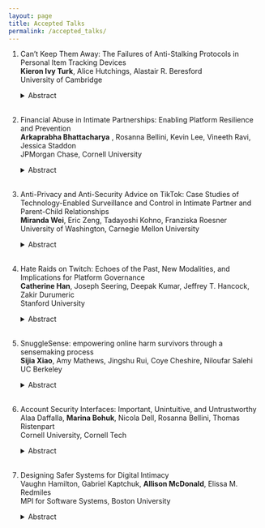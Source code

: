 ```yaml
---
layout: page
title: Accepted Talks 
permalink: /accepted_talks/
---
```


1. Can’t Keep Them Away: The Failures of Anti-Stalking Protocols in Personal Item Tracking Devices\
   **Kieron Ivy Turk**, Alice Hutchings, Alastair R. Beresford\
   University of Cambridge
   <details><summary>Abstract</summary>

   Personal item tracking devices are popular for locating lost items such as
keys, wallets, and suitcases. These devices are now being abused by stalkers
and domestic abusers to track their victims' locations over time, and some
device manufacturers created `anti-stalking features' in response. We analyse
the effectiveness of the anti-stalking features with five brands of tracking
devices through a gamified naturalistic quasi-experiment in collaboration with
the Assassins' Guild student society. Despite participants knowing they might
be tracked, and being incentivised to detect and remove the tracker, the
anti-stalking features were rarely used. We then explore common
implementations of these anti-stalking features and analyse their limitations
directly. We identify several failures of each of the features that prevent
them from performing their intended purpose even if they were in use. These
failures combined imply a need to greatly improve the presence of
anti-stalking features to prevent trackers from being abused.
   </details><br>
    
2. Financial Abuse in Intimate Partnerships: Enabling Platform Resilience and Prevention\
    **Arkaprabha Bhattacharya** , Rosanna Bellini, Kevin Lee, Vineeth Ravi, Jessica Staddon\
    JPMorgan Chase, Cornell University
    <details><summary>Abstract</summary>
    Research has highlighted the malicious role that digital technologies can play in exacerbating existing forms of harm such as non-consensual surveillance, doxxing, and harassment in intimate partner violence (IPV) contexts. Although the growth of online and mobile consumer banking has improved convenience, protection against financial harms such as fraud and abuse remains challenging. The computer security community has been developing new techniques to detect and mitigate harms, yet further understanding of intimate partner financial abuse (IPFA) — an area with unique security challenges — is required. In this work we explore the challenges of automating support for identifying IPFA in complaints received by many financial institutions, and demonstrate that complaints are rich sources of threat intelligence for understanding financial abuse. Our contributions include a concrete definition and a corpus of examples of possible IPFA, and the identification of financial products and risk factors associated with IPFA.
    </details><br>

3. Anti-Privacy and Anti-Security Advice on TikTok: Case Studies of Technology-Enabled Surveillance and Control in Intimate Partner and Parent-Child Relationships\
   **Miranda Wei**, Eric Zeng, Tadayoshi Kohno, Franziska Roesner\
   University of Washington, Carnegie Mellon University
   <details><summary>Abstract</summary>
    Modern technologies including smartphones, AirTags, and tracking apps enable surveillance and control in interpersonal relationships. In this work, we study videos posted on TikTok that give advice for how to surveil or control others through technology, focusing on two interpersonal contexts: intimate partner relationships and parent-child relationships. We collected 98 videos across both contexts and investigate (a) what types of surveillance or control techniques the videos describe, (b) what assets are being targeted, (c) the reasons that TikTok creators give for using these techniques, and (d) defensive techniques discussed. Additionally, we make observations about how social factors – including social acceptability, gender, and TikTok culture – are critical context for the existence of this anti-privacy and anti-security advice. We discuss the use of TikTok as a rich source of qualitative data for future studies and make recommendations for technology designers around interpersonal surveillance and control.
   </details><br>

4. Hate Raids on Twitch: Echoes of the Past, New Modalities, and Implications for Platform Governance\
   **Catherine Han**, Joseph Seering, Deepak Kumar, Jeffrey T. Hancock, Zakir Durumeric\
   Stanford University
   <details><summary>Abstract</summary>

   In summer 2021, users on Twitch were targeted by “hate raids,” a form of attack that overwhelms streamers' chatrooms with hateful messages, often using bots and automation. Using a mixed-methods approach, we combine a quantitative measurement of attacks across the platform with interviews of streamers and third-party bot developers. We present evidence that some hate raids were highly-targeted, hate-driven attacks, but we also observe another mode similar to networked harassment and subcultural trolling. We show that streamers who self-identify as LGBTQ+ and/or Black were disproportionately targeted and that hate raid messages were most commonly rooted in anti-Black racism and antisemitism. We also document how these attacks elicited rapid community responses in bolstering reactive moderation and developing proactive mitigations for future attacks. We conclude by discussing how platforms can better prepare for attacks and protect at-risk communities while considering the division of labor between community moderators, tool-builders, and platforms.
   </details><br>

5. SnuggleSense: empowering online harm survivors through a sensemaking process\
   **Sijia Xiao**, Amy Mathews, Jingshu Rui, Coye Cheshire, Niloufar Salehi\
   UC Berkeley
   <details><summary>Abstract</summary>

   Interpersonal harm is a prevalent problem on social media platforms. Survivors are often left out of the traditional content moderation process and face uncertainty and risk of secondary harm when seeking outside help. Our research aims to empower survivors in a critical and early stage in addressing harm --- the sensemaking process. we developed SnuggleSense, a tool that empowers survivors by guiding them through a reflective sensemaking process inspired by restorative justice practices. Our evaluation found that SnuggleSense empowers participants by expanding their options for addressing harm beyond traditional content moderation methods, helping them understand their needs for restoration and healing, and increasing their engagement and emotional support in addressing harm for their friends. We discuss the implications of these findings, including the importance of providing guidance, agency and information in survivors' sensemaking of harm, as well as the educational effect of the reflection process within online communities.
   </details><br>
  
6. Account Security Interfaces: Important, Unintuitive, and Untrustworthy\
   Alaa Daffalla, **Marina Bohuk**, Nicola Dell, Rosanna Bellini, Thomas Ristenpart\
   Cornell University, Cornell Tech
   <details><summary>Abstract</summary>

   Online services increasingly rely on user-facing interfaces to communicate important security-related account information---for example, which devices are logged into a user’s account and when recent logins occurred. However, there has been no investigation into whether these interfaces work well.
    We begin to fill this gap by partnering with a clinic that supports survivors of intimate partner violence (IPV). We perform qualitative analysis on interview transcripts between clinic consultants and survivors seeking to infer the security status of survivor accounts. Our findings show that these interfaces suffer from a number of limitations that cause confusion and reduce their utility.
    We then experimentally investigate the lack of integrity of information contained in device lists and session activity logs for four major services. For all the services investigated, we show how an attacker can either hide accesses entirely or spoof access details to hide illicit logins from victims.
   </details><br>

7. Designing Safer Systems for Digital Intimacy\
   Vaughn Hamilton, Gabriel Kaptchuk, **Allison McDonald**, Elissa M. Redmiles\
   MPI for Software Systems, Boston University
   <details><summary>Abstract</summary>
   Sexual intimacy and expression is a prevalent yet understudied component of digital behavior: an estimated 1 in 200 people globally will work in the commercial sex industry during their lifetime and more than 80% of adults have sexted. Despite being a common activity, many risks plague those who engage in sexual intimacy online. For example, the theft and resharing of intimate media is a significant and growing form of violence, and online platforms are hostile to sexual expression and to sex workers, regardless of the legality or nature of the content. In this talk, we will discuss the unique safety challenges for digital intimacy by synthesizing a broad literature on the digital needs and experiences of sex workers. We will further draw on emerging work to describe opportunities for technical innovations that can meaningfully help sex workers, as well as others who face similar threats, navigate digital intimacy with increased safety.
   </details>

